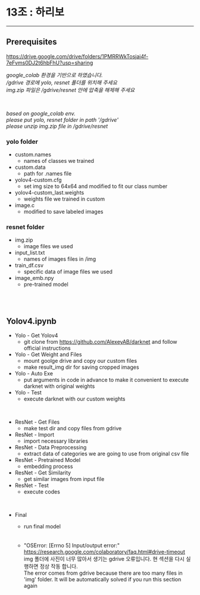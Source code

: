 # 13조 : 하리보

------------------------


## Prerequisites

https://drive.google.com/drive/folders/1PMRRWkTosjai4f-7eFvms0DJ2t6hbFhU?usp=sharing

_google_colab 환경을 기반으로 하였습니다.   
/gdrive 경로에 yolo, resnet 폴더를 위치해 주세요  
img.zip 파일은 /gdrive/resnet 안에 압축을 해제해 주세요_

<br/>

_based on google_colab env.   
please put yolo, resnet folder in path '/gdrive'  
please unzip img.zip file in /gdrive/resnet_


### yolo folder

+ custom.names
  + names of classes we trained
+ custom.data
  + path for .names file
+ yolov4-custom.cfg
  + set img size to 64x64 and modified to fit our class number
+ yolov4-custom_last.weights
  + weights file we trained in custom
+ image.c
  + modified to save labeled images

### resnet folder

+ img.zip
  + image files we used
+ input_list.txt
  + names of images files in /img
+ train_df.csv
  + specific data of image files we used
+ image_emb.npy
  + pre-trained model

<br/>
<br/>

## Yolov4.ipynb

  + Yolo - Get Yolov4
    + git clone from https://github.com/AlexeyAB/darknet and follow official instructions
  + Yolo - Get Weight and Files
    + mount goolge drive and copy our custom files
    + make result_img dir for saving cropped images
  + Yolo - Auto Exe
    + put arguments in code in advance to make it convenient to execute darknet with original weights
  + Yolo - Test
    + execute darknet with our custom weights 

<br/>
   
  + ResNet - Get Files
    + make test dir and copy files from gdrive
  + ResNet - Import
    + import necessary libraries
  + ResNet - Data Preprocessing
    + extract data of categories we are going to use from original csv file
  + ResNet - Pretrained Model
    + embedding process
  + ResNet - Get Similarity
    + get similar images from input file
  + ResNet - Test
    + execute codes

<br/>

  + Final
    + run final model
    <br/>
    <br/>
    
    + "OSError: [Errno 5] Input/output error:"  
    https://research.google.com/colaboratory/faq.html#drive-timeout  
    img 폴더에 사진이 너무 많아서 생기는 gdrive 오류입니다. 현 섹션을 다시 실행하면 정상 작동 합니다.  
    The error comes from gdrive because there are too many files in 'img' folder. It will be automatically solved if you run this section again
